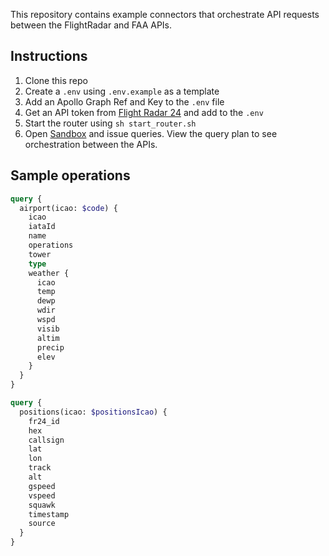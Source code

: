 This repository contains example connectors that orchestrate API requests between the FlightRadar and FAA APIs. 

## Instructions

1. Clone this repo
1. Create a `.env` using `.env.example` as a template
1. Add an Apollo Graph Ref and Key to the `.env` file
1. Get an API token from [Flight Radar 24](https://fr24api.flightradar24.com/key-management) and add to the `.env`
1. Start the router using `sh start_router.sh`
1. Open [Sandbox](http://localhost:8080) and issue queries. View the query plan to see orchestration between the APIs. 

## Sample operations

```graphql
query {
  airport(icao: $code) {
    icao
    iataId
    name
    operations
    tower
    type
    weather {
      icao
      temp
      dewp
      wdir
      wspd
      visib
      altim
      precip
      elev
    }
  }
}
```

```graphql
query {
  positions(icao: $positionsIcao) {
    fr24_id
    hex
    callsign
    lat
    lon
    track
    alt
    gspeed
    vspeed
    squawk
    timestamp
    source
  }
}
```

